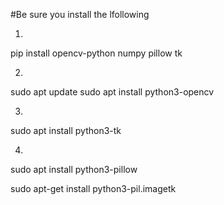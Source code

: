 #Be sure you install the lfollowing

1. 

pip install opencv-python numpy pillow tk

2.

sudo apt update
sudo apt install python3-opencv

3.

sudo apt install python3-tk

4.

sudo apt install python3-pillow

sudo apt-get install python3-pil.imagetk

